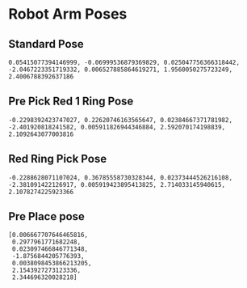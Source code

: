 # Robot Arm Poses

## Standard Pose
```
0.05415077394146999, -0.06999536879369829, 0.025047756366318442, -2.0467223351719332, 0.006527885864619271, 1.9560050275723249, 2.4006788392637186
```

## Pre Pick Red 1 Ring Pose
```
-0.2298392423747027, 0.22620746163565647, 0.02384667371781982, -2.401920818241582, 0.005911826944346884, 2.592070174198839, 2.1092643077003816
```



## Red Ring Pick Pose
```
-0.2288628071107024, 0.36785558730328344, 0.02373444526216108, -2.381091422126917, 0.005919423895413825, 2.714033145940615, 2.1078274225923366
```

## Pre Place pose 

```
[0.006667707646465816,
 0.2977961771682248,
 0.023097466846771348,
 -1.8756844205776393,
 0.0038098453866213205,
 2.1543927273123336,
 2.344696320028218]
```
